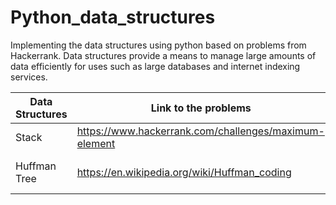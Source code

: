 # Python_data_structures
Implementing the data structures using python based on problems from Hackerrank. Data structures provide a means to manage large amounts of data efficiently for uses such as large databases and internet indexing services. 

Data Structures | Link to the problems                                 | My Code
----------------|------------------------------------------------------|------------
Stack           |https://www.hackerrank.com/challenges/maximum-element | [Click here](./stacks/1.py)
Huffman Tree    |https://en.wikipedia.org/wiki/Huffman_coding          | [Click here](./Huffman Tree/treee.py)
